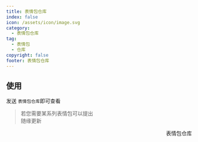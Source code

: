 ```yaml
---
title: 表情包仓库
index: false
icon: /assets/icon/image.svg
category:
  - 表情包仓库
tag:
  - 表情包
  - 仓库
copyright: false
footer: 表情包仓库
---
```


## **使用**
发送 `表情包仓库`即可查看
> 若您需要某系列表情包可以提出  
> 随缘更新

<QQChat title="表情包仓库">
  <QQMessage align="right" avatar="https://drive.nekodayo.top/raw/nekodocs/image/neko11.jpg">
    <div>表情包仓库</div>
  </QQMessage>
  
  <QQImage 
    align="left" 
    avatar="http://q2.qlogo.cn/headimg_dl?dst_uin=3582537505&spec=640"
    src="https://drive.nekodayo.top/raw/nekodocs/image/bqb.png"
    alt="表情包仓库"
  />
</QQChat>